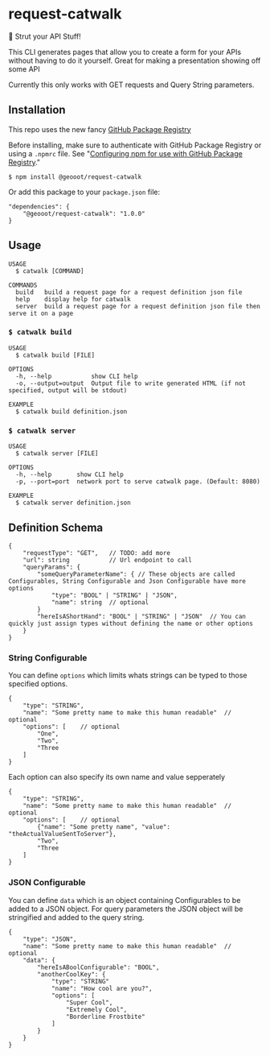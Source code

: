 # request-catwalk
👠 Strut your API Stuff!

This CLI generates pages that allow you to create a form for your APIs without having to do it yourself. Great for making a presentation showing off some API

Currently this only works with GET requests and Query String parameters.

## Installation

This repo uses the new fancy [GitHub Package Registry](https://github.com/features/package-registry)

Before installing, make sure to authenticate with GitHub Package Registry or using a `.npmrc` file. See "[Configuring npm for use with GitHub Package Registry](https://help.github.com/en/articles/configuring-npm-for-use-with-github-package-registry#authenticating-to-github-package-registry)."


`$ npm install @geooot/request-catwalk`

Or add this package to your `package.json` file:

```
"dependencies": {
    "@geooot/request-catwalk": "1.0.0"
}
```

## Usage
```
USAGE
  $ catwalk [COMMAND]

COMMANDS
  build   build a request page for a request definition json file
  help    display help for catwalk
  server  build a request page for a request definition json file then serve it on a page
```

### `$ catwalk build`
```
USAGE
  $ catwalk build [FILE]

OPTIONS
  -h, --help           show CLI help
  -o, --output=output  Output file to write generated HTML (if not specified, output will be stdout)

EXAMPLE
  $ catwalk build definition.json
```

### `$ catwalk server`
```
USAGE
  $ catwalk server [FILE]

OPTIONS
  -h, --help       show CLI help
  -p, --port=port  network port to serve catwalk page. (Default: 8080)

EXAMPLE
  $ catwalk server definition.json
```

## Definition Schema
```
{
    "requestType": "GET",   // TODO: add more
    "url": string           // Url endpoint to call
    "queryParams": {
        "someQueryParameterName": { // These objects are called Configurables, String Configurable and Json Configurable have more options
            "type": "BOOL" | "STRING" | "JSON",
            "name": string  // optional
        }
        "hereIsAShortHand": "BOOL" | "STRING" | "JSON"  // You can quickly just assign types without defining the name or other options
    }
}
```

### String Configurable
You can define `options` which limits whats strings can be typed to those specified options.
```
{
    "type": "STRING",
    "name": "Some pretty name to make this human readable"  // optional
    "options": [    // optional
        "One",
        "Two",
        "Three
    ]
}
```

Each option can also specify its own name and value sepperately
```
{
    "type": "STRING",
    "name": "Some pretty name to make this human readable"  // optional
    "options": [    // optional
        {"name": "Some pretty name", "value": "theActualValueSentToServer"},
        "Two",
        "Three
    ]
}
```

### JSON Configurable
You can define `data` which is an object containing Configurables to be added to a JSON object. For query parameters the JSON object will be stringified and added to the query string.
```
{
    "type": "JSON",
    "name": "Some pretty name to make this human readable"  // optional
    "data": {
        "hereIsABoolConfigurable": "BOOL",
        "anotherCoolKey": {
            "type": "STRING"
            "name": "How cool are you?",
            "options": [
                "Super Cool",
                "Extremely Cool",
                "Borderline Frostbite"
            ]
        }
    }
}
```
